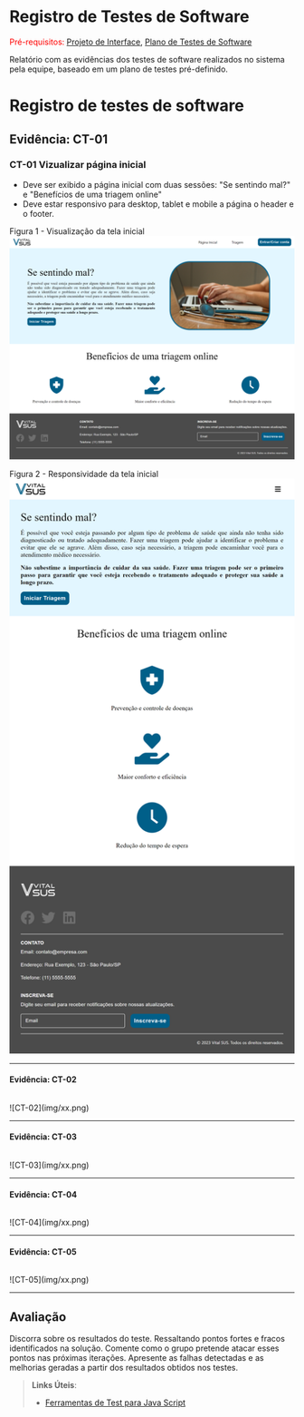 # Registro de Testes de Software

<span style="color:red">Pré-requisitos: <a href="3-Projeto de Interface.md"> Projeto de Interface</a></span>, <a href="8-Plano de Testes de Software.md"> Plano de Testes de Software</a>

Relatório com as evidências dos testes de software realizados no sistema pela equipe, baseado em um plano de testes pré-definido.

# Registro de testes de software

## Evidência: CT-01

### CT-01 Vizualizar página inicial

- Deve ser exibido a página inicial com duas sessões: "Se sentindo mal?" e "Benefícios de uma triagem online"
- Deve estar responsivo para desktop, tablet e mobile a página o header e o footer.

Figura 1 - Visualização da tela inicial
![CT-01](img/TelaHome_teste.png)

Figura 2 - Responsividade da tela inicial
![CT-01](img/TelaHome_SmartPhone.png)

---

#### Evidência: CT-02

<table>

</table>
![CT-02](img/xx.png)

---

#### Evidência: CT-03

<table></table>
![CT-03](img/xx.png)

---

#### Evidência: CT-04

<table></table>
![CT-04](img/xx.png)

---

#### Evidência: CT-05

<table></table>
![CT-05](img/xx.png)

---

## Avaliação

Discorra sobre os resultados do teste. Ressaltando pontos fortes e fracos identificados na solução. Comente como o grupo pretende atacar esses pontos nas próximas iterações. Apresente as falhas detectadas e as melhorias geradas a partir dos resultados obtidos nos testes.

> **Links Úteis**:
>
> - [Ferramentas de Test para Java Script](https://geekflare.com/javascript-unit-testing/)

